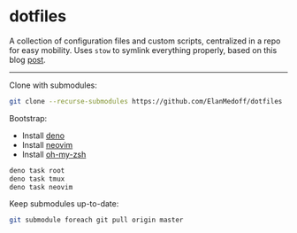# dotfiles

A collection of configuration files and custom scripts, centralized in a repo for easy mobility. Uses `stow` to symlink everything properly, based on this blog [post](https://www.jakewiesler.com/blog/managing-dotfiles).

---

Clone with submodules:

```sh
git clone --recurse-submodules https://github.com/ElanMedoff/dotfiles
```

Bootstrap:

- Install [deno](https://docs.deno.com/runtime/manual/getting_started/installation)
- Install [neovim](https://github.com/neovim/neovim/wiki/Installing-Neovim/921fe8c40c34dd1f3fb35d5b48c484db1b8ae94b)
- Install [oh-my-zsh](https://ohmyz.sh/#install)

```sh
deno task root
deno task tmux
deno task neovim
```

Keep submodules up-to-date:

```sh
git submodule foreach git pull origin master
```
